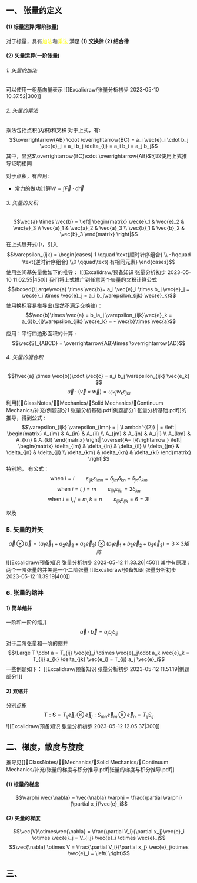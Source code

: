 ## 一、 张量的定义
#### (1) 标量运算(零阶张量)
对于标量，具有<mark style="background: transparent; color: yellow">加法</mark>和<mark style="background: transparent; color: yellow">乘法</mark>
满足 **(1) 交换律 (2) 结合律**

#### (2) 矢量运算(一阶张量) 
###### 1. 矢量的加法
可以使用一组基向量表示
![[Excalidraw/张量分析初步 2023-05-10 10.37.52|300]]
###### 2. 矢量的乘法 
乘法包括点积(内积)和叉积
对于上式，有: 
$$\overrightarrow{AB} \cdot  \overrightarrow{BC} = a_i \vec{e}_i \cdot  b_j \vec{e}_j = a_i b_j \delta_{ij} = a_i b_i = a_j b_j$$
其中，显然$\overrightarrow{BC}\cdot \overrightarrow{AB}$可以使用上式推导证明相同

对于点积，有应用: 
- 常力的做功计算$W =  \int \vec{F} \cdot  d\vec{r}$

###### 3. 矢量的叉积
$$\vec{a} \times \vec{b} =  \left| \begin{matrix}
\vec{e}_1 & \vec{e}_2 & \vec{e}_3  \\
\vec{a}_1 & \vec{a}_2 & \vec{a}_3  \\
\vec{b}_1 & \vec{b}_2 & \vec{b}_3 
\end{matrix} \right|$$
在上式展开式中，引入
$$\varepsilon_{ijk} = \begin{cases}
1  \qquad  \text{顺时针序组合} \\ -1\qquad  \text{逆时针序组合} \\0 \qquad\text{ 有相同元素}
\end{cases}$$
使用空间基矢量做如下的推导：
![[Excalidraw/预备知识  张量分析初步 2023-05-10 11.02.55|450]]
我们将上式推广到任意两个矢量的叉积计算公式
$$\boxed{\Large\vec{a} \times \vec{b}= a_i \vec{e}_i \times b_j \vec{e}_j = \vec{e}_i \times \vec{e}_j = a_i b_j\varepsilon_{ijk} \vec{e}_k}$$
使用换标容易推导出(显然不满足交换律)： 
$$\vec{b}\times \vec{a} = b_ia_j \varepsilon_{ijk}\vec{e}_k   = a_{i}b_{j}\varepsilon_{jik} \vec{e_k} = - \vec{b}\times \vec{a}$$

应用：平行四边形面积的计算 : 
$$\vec{S}_{ABCD} = \overrightarrow{AB}\times \overrightarrow{AD}$$
###### 4. 矢量的混合积

$$(\vec{a} \times  \vec{b})\cdot \vec{c} = a_i b_j \varepsilon_{ijk} \vec{e_k} $$
$$\vec{u} \cdot  (\vec{v} \times  \vec{w}) = u_l  v_j w_k \varepsilon_{jkl}$$
利用[[📘ClassNotes/👨‍🔧Mechanics/🕋Solid Mechanics/🧊Continuum Mechanics/补充/例题部分1 张量分析基础.pdf|例题部分1 张量分析基础.pdf]]的推导，得到公式 : 
$$\varepsilon_{ijk} \varepsilon_{lmn} =  | \Lambda^{(2)} |
= \left| \begin{matrix}
A_{im}  & A_{in} & A_{il} \\
A_{jm} & A_{jn} & A_{jl} \\
A_{km} & A_{kn} & A_{kl}
\end{matrix} \right| \overset{A= I}{\rightarrow } \left| \begin{matrix}
\delta_{im}  & \delta_{in} & \delta_{il} \\
\delta_{jm} & \delta_{jn} & \delta_{jl} \\
\delta_{km} & \delta_{kn} & \delta_{kl}
\end{matrix} \right|$$
特别地， 有公式：
$$\text{when } i = l \qquad  \varepsilon_{ijk}  \varepsilon_{imn} = \delta_{jm} \delta_{kn} - \delta_{jn}\delta_{km}$$
$$\text{when } i = l, j = m \qquad  \varepsilon_{ijk} \varepsilon_{ijn} = 2 \delta_{kn}$$
$$\text{when } i = l, j = m, k= n\qquad  \varepsilon_{ijk}\varepsilon_{ijk} = 6 = 3!$$

以及




### 5. 矢量的并矢

$$\vec{a} \otimes \vec{b} = (a_1\vec{e}_1 + a_2 \vec{e}_2 + a_3 \vec{e}_3)\otimes (b_1\vec{e}_1 + b_2 \vec{e}_2 + b_3 \vec{e}_3) = 3\times 3 矩阵$$
![[Excalidraw/预备知识  张量分析初步 2023-05-12 11.33.26|450]]
其中有原理 : 
两个一阶张量的并矢是一个二阶张量
![[Excalidraw/预备知识  张量分析初步 2023-05-12 11.39.19|400]]

### 6. 张量的缩并
#### 1) 简单缩并
一阶和一阶的缩并
$$\vec{a}\cdot \vec{b} = a_i b_j \delta_{ij}$$
对于二阶张量和一阶的缩并
$$\Large T \cdot a = T_{ij} \vec{e}_i \otimes \vec{e}_j\cdot   a_k \vec{e}_k = T_{ij} a_{k} \delta_{jk}  \vec{e_i}  = T_{ij} a_j \vec{e}_i$$
一些例题如下： [[Excalidraw/预备知识  张量分析初步 2023-05-12 11.51.19|例题部分1]]


#### 2) 双缩并
分别点积
$$\boldsymbol{T} : \boldsymbol{S} = T_{ij} \vec{e}_i\otimes \vec{e}_j  : S_{mn} \vec{e}_{m} \otimes \vec{e}_n = T_{ij} S_{ij}$$
![[Excalidraw/预备知识  张量分析初步 2023-05-12 12.05.37|300]]


## 二、梯度，散度与旋度
推导见[[📘ClassNotes/👨‍🔧Mechanics/🕋Solid Mechanics/🧊Continuum Mechanics/补充/张量的梯度与积分推导.pdf|张量的梯度与积分推导.pdf]]
#### (1) 标量的梯度
$$\varphi \vec{\nabla} = \vec{\nabla} \varphi  =  \frac{\partial \varphi}{\partial x_i}\vec{e}_i$$
#### (2) 矢量的梯度
$$\vec{V}\otimes\vec{\nabla} = \frac{\partial V_i}{\partial x_j}\vec{e}_i \otimes \vec{e}_j = V_{i,j} \vec{e}_i \otimes \vec{e}_j$$
$$\vec{\nabla} \otimes V = \frac{\partial V_i}{\partial x_j} \vec{e}_j\otimes \vec{e}_i = \left( \right)$$
## 三、

